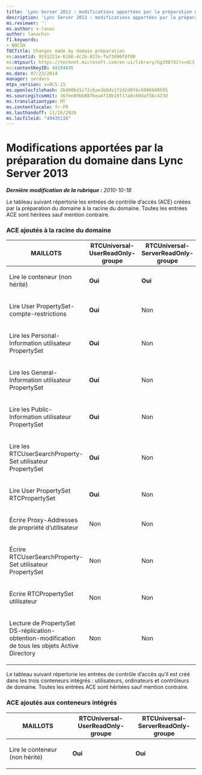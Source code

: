 ```yaml
---
title: 'Lync Server 2013 : modifications apportées par la préparation du domaine'
description: 'Lync Server 2013 : modifications apportées par la préparation du domaine.'
ms.reviewer: ''
ms.author: v-lanac
author: lanachin
f1.keywords:
- NOCSH
TOCTitle: Changes made by domain preparation
ms:assetid: 9191221e-6166-4c2b-837e-fa73d90fdf80
ms:mtpsurl: https://technet.microsoft.com/en-us/library/Gg398742(v=OCS.15)
ms:contentKeyID: 48184845
ms.date: 07/23/2014
manager: serdars
mtps_version: v=OCS.15
ms.openlocfilehash: 26400bd1c72c6ae3b8dc1f2d2d8f6c6906b80595
ms.sourcegitcommit: 36fee89bb887bea4f18b19f17a8c69daf5bc423d
ms.translationtype: MT
ms.contentlocale: fr-FR
ms.lasthandoff: 11/26/2020
ms.locfileid: "49435116"
---
```

# <a name="changes-made-by-domain-preparation-in-lync-server-2013"></a>Modifications apportées par la préparation du domaine dans Lync Server 2013

<div data-xmlns="http://www.w3.org/1999/xhtml">

<div class="topic" data-xmlns="http://www.w3.org/1999/xhtml" data-msxsl="urn:schemas-microsoft-com:xslt" data-cs="https://msdn.microsoft.com/">

<div data-asp="https://msdn2.microsoft.com/asp">



</div>

<div id="mainSection">

<div id="mainBody">

<span> </span>

_**Dernière modification de la rubrique :** 2010-10-18_

Le tableau suivant répertorie les entrées de contrôle d’accès (ACE) créées par la préparation du domaine à la racine du domaine. Toutes les entrées ACE sont héritées sauf mention contraire.

<div id="sectionSection0" class="section">

### <a name="aces-added-to-domain-root"></a>ACE ajoutés à la racine du domaine

<table style="width:100%;">
<colgroup>
<col style="width: 16%" />
<col style="width: 16%" />
<col style="width: 16%" />
<col style="width: 16%" />
<col style="width: 16%" />
<col style="width: 16%" />
</colgroup>
<thead>
<tr class="header">
<th>MAILLOTS</th>
<th>RTCUniversal-UserReadOnly-groupe</th>
<th>RTCUniversal-ServerReadOnly-groupe</th>
<th>RTCUniversal-UserAdmins</th>
<th>RTCHSUniversal-Services</th>
<th>Authenticated-Users</th>
</tr>
</thead>
<tbody>
<tr class="odd">
<td><p>Lire le conteneur (non hérité)</p></td>
<td><p><strong>Oui</strong></p></td>
<td><p><strong>Oui</strong></p></td>
<td><p>Non</p></td>
<td><p>Non</p></td>
<td><p>Non</p></td>
</tr>
<tr class="even">
<td><p>Lire User PropertySet-compte-restrictions</p></td>
<td><p><strong>Oui</strong></p></td>
<td><p>Non</p></td>
<td><p>Non</p></td>
<td><p>Non</p></td>
<td><p>Non</p></td>
</tr>
<tr class="odd">
<td><p>Lire les Personal-Information utilisateur PropertySet</p></td>
<td><p><strong>Oui</strong></p></td>
<td><p>Non</p></td>
<td><p>Non</p></td>
<td><p>Non</p></td>
<td><p>Non</p></td>
</tr>
<tr class="even">
<td><p>Lire les General-Information utilisateur PropertySet</p></td>
<td><p><strong>Oui</strong></p></td>
<td><p>Non</p></td>
<td><p>Non</p></td>
<td><p>Non</p></td>
<td><p>Non</p></td>
</tr>
<tr class="odd">
<td><p>Lire les Public-Information utilisateur PropertySet</p></td>
<td><p><strong>Oui</strong></p></td>
<td><p>Non</p></td>
<td><p>Non</p></td>
<td><p>Non</p></td>
<td><p>Non</p></td>
</tr>
<tr class="even">
<td><p>Lire les RTCUserSearchProperty-Set utilisateur PropertySet</p></td>
<td><p><strong>Oui</strong></p></td>
<td><p>Non</p></td>
<td><p>Non</p></td>
<td><p>Non</p></td>
<td><p><strong>Oui</strong></p></td>
</tr>
<tr class="odd">
<td><p>Lire User PropertySet RTCPropertySet</p></td>
<td><p><strong>Oui</strong></p></td>
<td><p>Non</p></td>
<td><p>Non</p></td>
<td><p>Non</p></td>
<td><p>Non</p></td>
</tr>
<tr class="even">
<td><p>Écrire Proxy-Addresses de propriété d’utilisateur</p></td>
<td><p>Non</p></td>
<td><p>Non</p></td>
<td><p><strong>Oui</strong></p></td>
<td><p>Non</p></td>
<td><p>Non</p></td>
</tr>
<tr class="odd">
<td><p>Écrire RTCUserSearchProperty-Set utilisateur PropertySet</p></td>
<td><p>Non</p></td>
<td><p>Non</p></td>
<td><p><strong>Oui</strong></p></td>
<td><p>Non</p></td>
<td><p>Non</p></td>
</tr>
<tr class="even">
<td><p>Écrire RTCPropertySet utilisateur</p></td>
<td><p>Non</p></td>
<td><p>Non</p></td>
<td><p><strong>Oui</strong></p></td>
<td><p>Non</p></td>
<td><p>Non</p></td>
</tr>
<tr class="odd">
<td><p>Lecture de PropertySet DS-réplication-obtention-modification de tous les objets Active Directory</p></td>
<td><p>Non</p></td>
<td><p>Non</p></td>
<td><p>Non</p></td>
<td><p><strong>Oui</strong></p></td>
<td><p>Non</p></td>
</tr>
</tbody>
</table>


Le tableau suivant répertorie les entrées de contrôle d’accès qu’il est créé dans les trois conteneurs intégrés : utilisateurs, ordinateurs et contrôleurs de domaine. Toutes les entrées ACE sont héritées sauf mention contraire.

### <a name="aces-added-to-built-in-containers"></a>ACE ajoutés aux conteneurs intégrés

<table>
<colgroup>
<col style="width: 33%" />
<col style="width: 33%" />
<col style="width: 33%" />
</colgroup>
<thead>
<tr class="header">
<th>MAILLOTS</th>
<th>RTCUniversal-UserReadOnly-groupe</th>
<th>RTCUniversal-ServerReadOnly-groupe</th>
</tr>
</thead>
<tbody>
<tr class="odd">
<td><p>Lire le conteneur (non hérité)</p></td>
<td><p><strong>Oui</strong></p></td>
<td><p><strong>Oui</strong></p></td>
</tr>
</tbody>
</table>


</div>

</div>

<span> </span>

</div>

</div>

</div>

